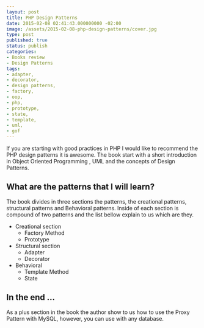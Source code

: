 ```yaml
---
layout: post
title: PHP Design Patterns
date: 2015-02-08 02:41:43.000000000 -02:00
image: /assets/2015-02-08-php-design-patterns/cover.jpg
type: post
published: true
status: publish
categories:
- Books review
- Design Patterns
tags:
- adapter,
- decorator,
- design patterns,
- factory,
- oop,
- php,
- prototype,
- state,
- template,
- uml,
- gof
---
```


If you are starting with good practices in PHP I would like to recommend the
PHP design patterns it is awesome. The book start with a short introduction in
Object Oriented Programming , UML and the concepts of Design Patterns.

## What are the patterns that I will learn?

The book divides in three sections the patterns, the creational patterns,
structural patterns and Behavioral patterns. Inside of each section is compound
of two patterns and the list bellow explain to us which are they.

- Creational section
  - Factory Method
  - Prototype
- Structural section
  - Adapter
  - Decorator
- Behavioral
  - Template Method
  - State

## In the end ...

As a plus section in the book the author show to us how to use the Proxy
Pattern with MySQL, however, you can use with any database.
